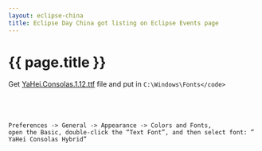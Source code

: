 ```yaml
---
layout: eclipse-china
title: Eclipse Day China got listing on Eclipse Events page
---
```


{{ page.title }}
================

Get [YaHei.Consolas.1.12.ttf](https://github.com/Nodeclipse/eclipse-node-ide/tree/master/Fonts) file and put in <code>C:\Windows\Fonts\</code>

<!-- these all don't work:
https://raw.github.com/Nodeclipse/eclipse-node-ide/master/Fonts/YaHei.Consolas.1.12.ttf
http://github.com/downloads/Nodeclipse/eclipse-node-ide/Fonts/YaHei.Consolas.1.12.ttf
http://cloud.github.com/downloads/Nodeclipse/eclipse-node-ide/Fonts/YaHei.Consolas.1.12.ttf
-->

Preferences -> General -> Appearance -> Colors and Fonts, open the Basic, double-click the “Text Font”, and then select font: ” YaHei Consolas Hybrid”
